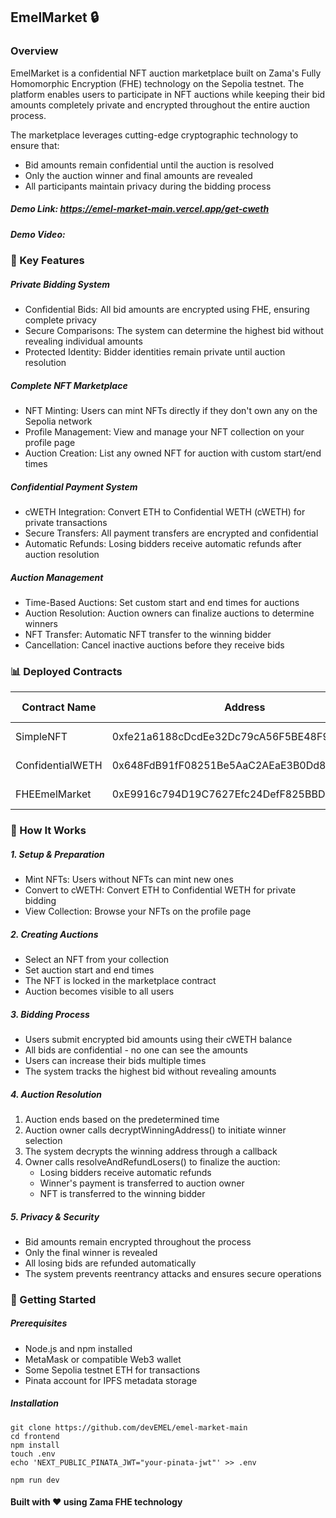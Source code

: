 ## EmelMarket 🔒

### Overview

EmelMarket is a confidential NFT auction marketplace built on Zama's Fully Homomorphic Encryption (FHE) technology on the Sepolia testnet. The platform enables users to participate in NFT auctions while keeping their bid amounts completely private and encrypted throughout the entire auction process.

The marketplace leverages cutting-edge cryptographic technology to ensure that:
- Bid amounts remain confidential until the auction is resolved
- Only the auction winner and final amounts are revealed
- All participants maintain privacy during the bidding process

##### Demo Link: https://emel-market-main.vercel.app/get-cweth

##### Demo Video: 

### 🌟 Key Features

##### Private Bidding System
- Confidential Bids: All bid amounts are encrypted using FHE, ensuring complete privacy
- Secure Comparisons: The system can determine the highest bid without revealing individual amounts
- Protected Identity: Bidder identities remain private until auction resolution

##### Complete NFT Marketplace
- NFT Minting: Users can mint NFTs directly if they don't own any on the Sepolia network
- Profile Management: View and manage your NFT collection on your profile page
- Auction Creation: List any owned NFT for auction with custom start/end times

##### Confidential Payment System
- cWETH Integration: Convert ETH to Confidential WETH (cWETH) for private transactions
- Secure Transfers: All payment transfers are encrypted and confidential
- Automatic Refunds: Losing bidders receive automatic refunds after auction resolution

##### Auction Management
- Time-Based Auctions: Set custom start and end times for auctions
- Auction Resolution: Auction owners can finalize auctions to determine winners
- NFT Transfer: Automatic NFT transfer to the winning bidder
- Cancellation: Cancel inactive auctions before they receive bids


### 📊 Deployed Contracts

| Contract Name | Address | Explorer Link |
|---------------|---------|---------------|
| SimpleNFT | 0xfe21a6188cDcdEe32Dc79cA56F5BE48F9A45022B | [View on Etherscan](https://sepolia.etherscan.io/address/0x9Ad671c2FeF85479dFCf48B998f20ffF2E6625fE) |
| ConfidentialWETH | 0x648FdB91fF08251Be5AaC2AEaE3B0Dd8E12922d3 | [View on Etherscan](https://sepolia.etherscan.io/address/0xA3b95080674fBd12fC3626046DCa474c48d012d8) |
| FHEEmelMarket | 0xE9916c794D19C7627Efc24DefF825BBD9Aa0672D | [View on Etherscan](https://sepolia.etherscan.io/address/0xA8B39ecfbB39c6749C8BA40ee9d349aB844F93cE) |

### 🔄 How It Works

##### 1. Setup & Preparation
- Mint NFTs: Users without NFTs can mint new ones
- Convert to cWETH: Convert ETH to Confidential WETH for private bidding
- View Collection: Browse your NFTs on the profile page

##### 2. Creating Auctions
- Select an NFT from your collection
- Set auction start and end times
- The NFT is locked in the marketplace contract
- Auction becomes visible to all users

##### 3. Bidding Process
- Users submit encrypted bid amounts using their cWETH balance
- All bids are confidential - no one can see the amounts
- Users can increase their bids multiple times
- The system tracks the highest bid without revealing amounts

##### 4. Auction Resolution
1. Auction ends based on the predetermined time
2. Auction owner calls decryptWinningAddress() to initiate winner selection
3. The system decrypts the winning address through a callback
4. Owner calls resolveAndRefundLosers() to finalize the auction:
   - Losing bidders receive automatic refunds
   - Winner's payment is transferred to auction owner
   - NFT is transferred to the winning bidder
##### 5. Privacy & Security
- Bid amounts remain encrypted throughout the process
- Only the final winner is revealed
- All losing bids are refunded automatically
- The system prevents reentrancy attacks and ensures secure operations

### 🚀 Getting Started

##### Prerequisites
- Node.js and npm installed
- MetaMask or compatible Web3 wallet
- Some Sepolia testnet ETH for transactions
- Pinata account for IPFS metadata storage

##### Installation

```
git clone https://github.com/devEMEL/emel-market-main
cd frontend
npm install
touch .env
echo 'NEXT_PUBLIC_PINATA_JWT="your-pinata-jwt"' >> .env

npm run dev
```

#### Built with ❤️ using Zama FHE technology
